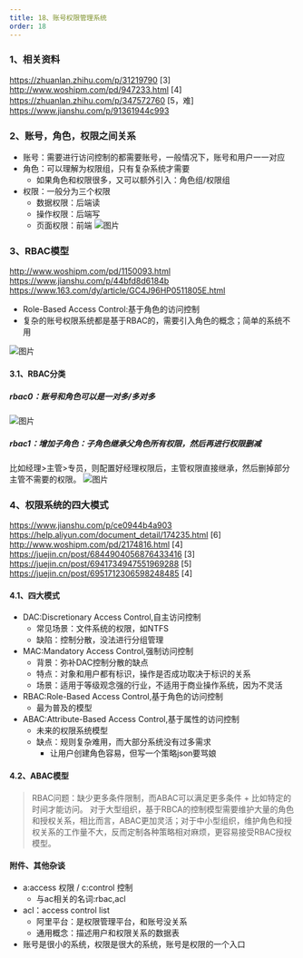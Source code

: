 ```yaml
---
title: 18、账号权限管理系统
order: 18
---
```

### 1、相关资料
https://zhuanlan.zhihu.com/p/31219790 [3]  
http://www.woshipm.com/pd/947233.html [4]  
https://zhuanlan.zhihu.com/p/347572760 [5，难]  
https://www.jianshu.com/p/91361944c993  


### 2、账号，角色，权限之间关系
+ 账号：需要进行访问控制的都需要账号，一般情况下，账号和用户一一对应
+ 角色：可以理解为权限组，只有复杂系统才需要
    + 如果角色和权限很多，又可以额外引入：角色组/权限组
+ 权限：一般分为三个权限
    + 数据权限：后端读
    + 操作权限：后端写
    + 页面权限：前端
![图片](https://robin2017.github.io/frontend-notes/images/account.png)


### 3、RBAC模型
http://www.woshipm.com/pd/1150093.html  
https://www.jianshu.com/p/44bfd8d6184b  
https://www.163.com/dy/article/GC4J96HP0511805E.html  
+ Role-Based Access Control:基于角色的访问控制
+ 复杂的账号权限系统都是基于RBAC的，需要引入角色的概念；简单的系统不用

![图片](https://robin2017.github.io/frontend-notes/images/rbac.png)
#### 3.1、RBAC分类
##### rbac0：账号和角色可以是一对多/多对多
![图片](https://robin2017.github.io/frontend-notes/images/rbac0.png)
##### rbac1：增加子角色：子角色继承父角色所有权限，然后再进行权限删减
比如经理>主管>专员，则配置好经理权限后，主管权限直接继承，然后删掉部分主管不需要的权限。
![图片](https://robin2017.github.io/frontend-notes/images/rbac1.png)

### 4、权限系统的四大模式
https://www.jianshu.com/p/ce0944b4a903  
https://help.aliyun.com/document_detail/174235.html [6]  
http://www.woshipm.com/pd/2174816.html [4]  
https://juejin.cn/post/6844904056876433416 [3]  
https://juejin.cn/post/6941734947551969288 [5]  
https://juejin.cn/post/6951712306598248485 [4]  
#### 4.1、四大模式
+ DAC:Discretionary Access Control,自主访问控制
    + 常见场景：文件系统的权限，如NTFS
    + 缺陷：控制分散，没法进行分组管理
+ MAC:Mandatory Access Control,强制访问控制
    + 背景：弥补DAC控制分散的缺点
    + 特点：对象和用户都有标识，操作是否成功取决于标识的关系
    + 场景：适用于等级观念强的行业，不适用于商业操作系统，因为不灵活
+ RBAC:Role-Based Access Control,基于角色的访问控制
    + 最为普及的模型
+ ABAC:Attribute-Based Access Control,基于属性的访问控制
    + 未来的权限系统模型
    + 缺点：规则复杂难用，而大部分系统没有过多需求
        + 让用户创建角色容易，但写一个策略json要骂娘   

#### 4.2、ABAC模型
> RBAC问题：缺少更多条件限制，而ABAC可以满足更多条件
    + 比如特定的时间才能访问。
对于大型组织，基于RBCA的控制模型需要维护大量的角色和授权关系，相比而言，ABAC更加灵活；对于中小型组织，维护角色和授权关系的工作量不大，反而定制各种策略相对麻烦，更容易接受RBAC授权模型。




#### 附件、其他杂谈
+ a:access 权限 / c:control 控制
    + 与ac相关的名词:rbac,acl
+ acl：access control list
    + 阿里平台：是权限管理平台，和账号没关系
    + 通用概念：描述用户和权限关系的数据表
+ 账号是很小的系统，权限是很大的系统，账号是权限的一个入口